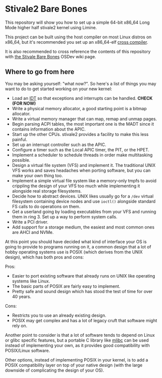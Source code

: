 # Stivale2 Bare Bones

This repository will show you how to set up a simple 64-bit x86_64 Long Mode higher half stivale2 kernel using Limine.

This project can be built using the host compiler on most Linux distros on x86_64, but it's recommended you set up an x86_64-elf [cross compiler](https://wiki.osdev.org/GCC_Cross-Compiler).

It is also recommended to cross reference the contents of this repository with [the Stivale Bare Bones](https://wiki.osdev.org/Stivale_Bare_Bones) OSDev wiki page.

## Where to go from here

You may be asking yourself: "what now?".  So here's a list of things you may want to do to get started working
on your new kernel:

* Load an [IDT](https://wiki.osdev.org/Interrupt_Descriptor_Table) so that exceptions and interrupts can be handled. **CHECK (FOR NOW)**
* Write a physical memory allocator, a good starting point is a bitmap allocator.
* Write a virtual memory manager that can map, remap and unmap pages.
* Begin parsing ACPI tables, the most important one is the MADT since it contains information about the APIC.
* Start up the other CPUs. stivale2 provides a facility to make this less painful.
* Set up an interrupt controller such as the APIC.
* Configure a timer such as the Local APIC timer, the PIT, or the HPET.
* Implement a scheduler to schedule threads in order make multitasking possible.
* Design a virtual file system (VFS) and implement it. The traditional UNIX VFS works and saves headaches when porting software, but you can make your own thing too.
* Implement a simple virtual file system like a memory-only tmpfs to avoid crippling the design of your VFS too much while implementing it alongside real storage filesystems.
* Decide how to abstract devices. UNIX likes usually go for a `/dev` virtual filesystem containing device nodes and use `ioctl()` alongside standard FS calls to do operations on them.
* Get a userland going by loading executables from your VFS and running them in ring 3. Set up a way to perform system calls.
* Write a PCI driver.
* Add support for a storage medium, the easiest and most common ones are AHCI and NVMe.


At this point you should have decided what kind of interface your OS is going to provide to programs running on it, a common design that a lot of hobby operating systems use is POSIX (which derives from the UNIX design), which has both pros and cons:

Pros:

* Easier to port existing software that already runs on UNIX like operating systems like Linux.
* The basic parts of POSIX are fairly easy to implement.
* Pretty safe and sound design which has stood the test of time for over 40 years.

Cons:

* Restricts you to use an already existing design.
* POSIX may get complex and has a lot of legacy cruft that software might rely on.

Another point to consider is that a lot of software tends to depend on Linux or glibc specific features, but a portable C library like [mlibc](https://github.com/managarm/mlibc) can be used instead of implementing your own, as it provides good compatibility with POSIX/Linux software.

Other options, instead of implementing POSIX in your kernel, is to add a POSIX compatibility layer on top of your native design (with the large downside of complicating the design of your OS).
